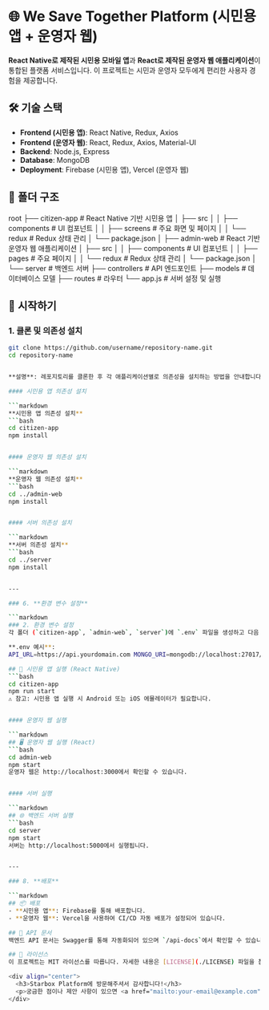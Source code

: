 # 🌐 We Save Together Platform (시민용 앱 + 운영자 웹)
**React Native로 제작된 시민용 모바일 앱**과 **React로 제작된 운영자 웹 애플리케이션**이 통합된 플랫폼 서비스입니다. 이 프로젝트는 시민과 운영자 모두에게 편리한 사용자 경험을 제공합니다.

## 🛠 기술 스택
- **Frontend (시민용 앱)**: React Native, Redux, Axios
- **Frontend (운영자 웹)**: React, Redux, Axios, Material-UI
- **Backend**: Node.js, Express
- **Database**: MongoDB
- **Deployment**: Firebase (시민용 앱), Vercel (운영자 웹)

## 📂 폴더 구조
root
├── citizen-app             # React Native 기반 시민용 앱
│   ├── src
│   │   ├── components      # UI 컴포넌트
│   │   ├── screens         # 주요 화면 및 페이지
│   │   └── redux           # Redux 상태 관리
│   └── package.json
│
├── admin-web               # React 기반 운영자 웹 애플리케이션
│   ├── src
│   │   ├── components      # UI 컴포넌트
│   │   ├── pages           # 주요 페이지
│   │   └── redux           # Redux 상태 관리
│   └── package.json
│
└── server                  # 백엔드 서버
    ├── controllers         # API 엔드포인트
    ├── models              # 데이터베이스 모델
    ├── routes              # 라우터
    └── app.js              # 서버 설정 및 실행

## 🚀 시작하기

### 1. 클론 및 의존성 설치
```bash
git clone https://github.com/username/repository-name.git
cd repository-name


**설명**: 레포지토리를 클론한 후 각 애플리케이션별로 의존성을 설치하는 방법을 안내합니다.

#### 시민용 앱 의존성 설치

```markdown
**시민용 앱 의존성 설치**
```bash
cd citizen-app
npm install


#### 운영자 웹 의존성 설치

```markdown
**운영자 웹 의존성 설치**
```bash
cd ../admin-web
npm install


#### 서버 의존성 설치

```markdown
**서버 의존성 설치**
```bash
cd ../server
npm install


---

### 6. **환경 변수 설정**

```markdown
### 2. 환경 변수 설정
각 폴더 (`citizen-app`, `admin-web`, `server`)에 `.env` 파일을 생성하고 다음 변수를 설정하세요.

**.env 예시**:
API_URL=https://api.yourdomain.com MONGO_URI=mongodb://localhost:27017/yourdb

## 📱 시민용 앱 실행 (React Native)
```bash
cd citizen-app
npm run start
⚠️ 참고: 시민용 앱 실행 시 Android 또는 iOS 에뮬레이터가 필요합니다.


#### 운영자 웹 실행

```markdown
## 🖥 운영자 웹 실행 (React)
```bash
cd admin-web
npm start
운영자 웹은 http://localhost:3000에서 확인할 수 있습니다.


#### 서버 실행

```markdown
## 🌐 백엔드 서버 실행
```bash
cd server
npm start
서버는 http://localhost:5000에서 실행됩니다.


---

### 8. **배포**

```markdown
## 📦 배포
- **시민용 앱**: Firebase를 통해 배포합니다.
- **운영자 웹**: Vercel을 사용하여 CI/CD 자동 배포가 설정되어 있습니다.

## 📄 API 문서
백엔드 API 문서는 Swagger를 통해 자동화되어 있으며 `/api-docs`에서 확인할 수 있습니다.

## 📝 라이선스
이 프로젝트는 MIT 라이선스를 따릅니다. 자세한 내용은 [LICENSE](./LICENSE) 파일을 참고하세요.

<div align="center">
  <h3>Starbox Platform에 방문해주셔서 감사합니다!</h3>
  <p>궁금한 점이나 제안 사항이 있으면 <a href="mailto:your-email@example.com">이메일</a>로 연락해 주세요.</p>
</div>
